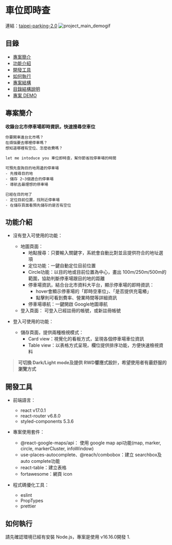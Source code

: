 # 車位即時查
連結：[taipei-parking-2.0](https://thisisbun.github.io/taipei-parking-2.0/#/)
![project_main_demogif](https://user-images.githubusercontent.com/106903594/222969992-d42dece4-c41d-4c43-abb8-e94f3e0042e9.gif)

## 目錄
* [專案簡介](#專案簡介)
* [功能介紹](#功能介紹)
* [開發工具](#開發工具)
* [如何執行](#如何執行)
* [專案結構](#專案結構)
* [目錄結構說明](#目錄結構說明)
* [專案 DEMO](#專案-demo)

## 專案簡介
**收錄台北市停車場即時資訊，快速搜尋空車位**
```
你要開車進台北市嗎？
在煩惱要去哪裡停車嗎？
想知道哪裡有空位、怎麼收費嗎？

let me intoduce you 車位即時查，幫你節省找停車場的時間

可預先查詢目的地周邊的停車場
- 先搜尋目的地
- 儲存 2~3個適合的停車場
- 導航去最理想的停車場

已經在目的地了
- 定位目前位置，找附近停車場
- 在儲存頁面看預先儲存的是否有空位
```

## 功能介紹
- 沒有登入可使用的功能：
  - 地圖頁面：
    - 地點搜尋：只要輸入關鍵字，系統會自動比對並且提供符合的地址選項
    - 定位功能：一鍵自動定位目前位置
    - Circle功能：以目的地或目前位置為中心，畫出 100m/250m/500m的範圍，協助判斷停車場跟目的地的距離
    - 停車場資訊，結合台北市資料大平台，顯示停車場的即時資訊：
      - hover會顯示停車場的「即時空車位」、「是否提供充電樁」
      - 點擊則可看到費率、營業時間等詳細資訊
    - 停車場導航：一鍵開啟 Google地圖導航
  - 登入頁面：
    可登入已經註冊的帳號，或新註冊帳號


- 登入可使用的功能：
  - 儲存頁面，提供兩種檢視模式：
    - Card view：視覺化的看板方式，呈現各個停車場車位資訊
    - Table view：以表格方式呈現，欄位提供排序功能，方便快速檢視資料

> __可切換 Dark/Light mode及提供 RWD響應式設計，希望使用者有最舒服的瀏覽方式__

## 開發工具
- 前端語言：
  - react v17.0.1
  - react-router v6.8.0
  - styled-components 5.3.6

- 專案使用套件：
  - @react-google-maps/api： 使用 google map api功能(map, marker, circle, markerCluster, infoWindow)
  - use-places-autocomplete、@reach/combobox：建立 searchbox及 auto complete功能
  - react-table：建立表格
  - fortawesome：網頁 icon

- 程式碼優化工具：
  - eslint
  - PropTypes
  - prettier

## 如何執行
請先確認環境已經有安裝 Node.js，專案是使用 v16.16.0開發
1. 

